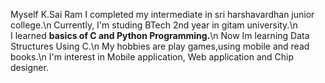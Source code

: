 Myself K.Sai Ram I completed my intermediate in sri harshavardhan junior college.\n
Currently, I'm studing BTech 2nd year in gitam university.\n  
I learned **basics of C and Python Programming.**\n 
Now Im learning Data Structures Using C.\n
My hobbies are play games,using mobile and read books.\n
I'm interest in Mobile application, Web application and Chip designer. 

